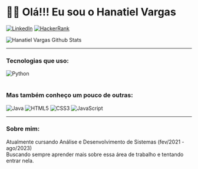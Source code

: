 # ✌🏻 Olá!!! Eu sou o Hanatiel Vargas


[![LinkedIn](https://img.shields.io/badge/LinkedIn-0077B5?style=for-the-badge&logo=linkedin&logoColor=white)](https://www.linkedin.com/in/hanatielvargas/)
[![HackerRank](https://img.shields.io/badge/-Hackerrank-2EC866?style=for-the-badge&logo=HackerRank&logoColor=white)](https://www.hackerrank.com/hanatielv)

![Hanatiel Vargas Github Stats](https://github-readme-stats.vercel.app/api?username=HanatielVargas&theme=transparent)

***

### Tecnologias que uso:

<div>
    <img alt="Python" src="https://img.shields.io/badge/Python-3776AB?style=for-the-badge&logo=python&logoColor=white"></img>
</div>

<br>

### Mas também conheço um pouco de outras:

<div>
    <img alt="Java" src="https://img.shields.io/badge/Java-ED8B00?style=for-the-badge&logo=openjdk&logoColor=white"></img>
    <img alt="HTML5" src="https://img.shields.io/badge/HTML5-E34F26?style=for-the-badge&logo=html5&logoColor=white"></img>
    <img alt="CSS3" src="https://img.shields.io/badge/CSS3-1572B6?style=for-the-badge&logo=css3&logoColor=white"></img>
    <img alt="JavaScript" src="https://img.shields.io/badge/JavaScript-F7DF1E?style=for-the-badge&logo=javascript&logoColor=black"></img>
</div>

***

### Sobre mim:


 Atualmente cursando Análise e Desenvolvimento de Sistemas (fev/2021 - ago/2023) <br> Buscando sempre aprender mais sobre essa área de trabalho e tentando entrar nela.
